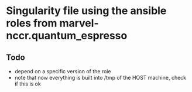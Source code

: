 # Singularity file using the ansible roles from marvel-nccr.quantum_espresso

## Todo
- depend on a specific version of the role
- note that now everything is built into /tmp of the HOST machine, check if this is ok
